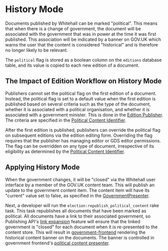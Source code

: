 # History Mode

Documents published by Whitehall can be marked "political". This means that when there is a change of government, the document will be associated with the government that was in power at the time it was first published. This association will be indicated by a banner on GOV.UK which warns the user that the content is considered "historical" and is therefore no longer likely to be relevant.

The `political` flag is stored as a boolean column on the `editions` database table, and its value is copied to each new edition of a document.

## The Impact of Edition Workflow on History Mode

Publishers cannot set the political flag on the first edition of a document. Instead, the political flag is set to a default value when the first edition is published based on several criteria such as the type of the document, whether it is associated with a political organisation, and whether it is associated with a government minister. This is done in the [Edition Publisher](../app/services/edition_publisher.rb). The criteria are specified in the [Political Content Identifier](../lib/political_content_identifier.rb). 

After the first edition is published, publishers can override the political flag on subsequent editions via the edition editing form. Overriding the flag requires that the publisher has managing editor or GDS editor permissions. The flag can be overridden on any type of document, irrespective of its eligibility as determined by the [Political Content Identifier](../lib/political_content_identifier.rb).

## Applying History Mode

When the government changes, it will be "closed" via the Whitehall user interface by a member of the GOV.UK content team. This will publish an update to the government content item. The content item will have its "current" value set to false, as specified in the [GovernmentPresenter](../app/presenters/publishing_api/government_presenter.rb).

Next, a developer will run the `election:republish_political_content` rake task. This task republishes all documents that have been marked as political. All documents have a link to their associated government, so Publishing API's [link expansion](https://docs.publishing.service.gov.uk/repos/publishing-api/link-expansion.html) feature will ensure that the linked government is "closed" for each document when it is re-presented to the content store. This will result in [government-frontend](https://github.com/alphagov/government-frontend) rendering the historical content banner on the documents. The banner is controlled in government frontend's [political content presenter](https://github.com/alphagov/government-frontend/blob/a643a4a9175af953e5683ee2ca5464ec384ed28e/app/presenters/content_item/political.rb#L19).



